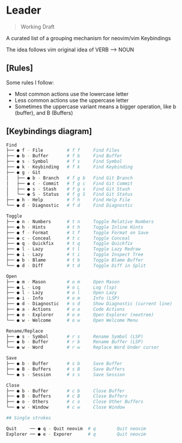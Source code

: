 # Leader

> Working Draft

A curated list of a grouping mechanism for neovim/vim Keybindings

The idea follows vim original idea of VERB --> NOUN

## [Rules]

Some rules I follow:

- Most common actions use the lowercase letter
- Less common actions use the uppercase letter
- Sometimes the uppercase variant means a bigger operation, like b (buffer), and
  B (Buffers)

## [Keybindings diagram]

```bash
Find
├── ● f - File         # f f     Find Files
├── ● b - Buffer       # f b     Find Buffer
├── ● s - Symbol       # f s     Find Symbol
├── ● k - Keybinding   # f k     Find Keybinding
├── ● g - Git
│   ├── ● b - Branch   # f g b   Find Git Branch
│   ├── ● c - Commit   # f g c   Find Git Commit
│   ├── ● s - Stash    # f g s   Find Git Stash
│   └── ● S - Status   # f g S   Find Git Status
├── ● h - Help         # f h     Find Help File
└── ● d - Diagnostic   # f d     Find Diagnostic

Toggle
├── ● n - Numbers      # t n     Toggle Relative Numbers
├── ● h - Hints        # t h     Toggle Inline Hints
├── ● f - Format       # t f     Toggle Format on Save
├── ● c - Conceal      # t c     Toggle Conceal
├── ● q - Quickfix     # t q     Toggle Quickfix
├── ● l - Lazy         # t l     Toggle Lazy Redraw
├── ● i - Lazy         # t i     Toggle Inspect Tree
├── ● b - Blame        # t b     Toggle Blame Buffer
└── ● d - Diff         # t d     Toggle Diff in Split

Open
├── ● m - Mason        # o m     Open Mason
├── ● L - Log          # o L     Log (lsp)
├── ● l - Lazy         # o l     Open Lazy
├── ● i - Info         # o m     Info (LSP)
├── ● d - Diagnostic   # s d     Show Diagnostic (current line)
├── ● a - Actions      # o a     Code Actions
├── ● e - Explorer     # o e     Open Explorer (neotree)
└── ● w - Welcome      # o w     Open Welcome Menu

Rename/Replace
├── ● s - Symbol       # r s     Rename Symbol (LSP)
├── ● b - Buffer       # r b     Rename Buffer (LSP)
└── ● w - Word         # r w     Replace Word Under cursor

Save
├── ● b - Buffer       # s b     Save Buffer
├── ● B - Buffers      # s B     Save Buffers
└── ● s - Session      # s s     Save Session

Close
├── ● b - Buffer       # c b     Close Buffer
├── ● B - Buffers      # c B     Close Buffers
├── ● o - Others       # c o     Close Other Buffers
└── ● w - Window       # c w     Close Window

## Single strokes

Quit     ── ● q - Quit neovim  # q        Quit neovim
Explorer ── ● e - Exporer      # q        Quit neovim
```
